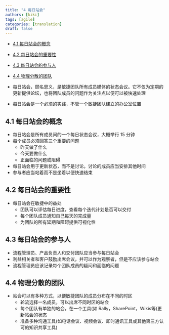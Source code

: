 ```yaml
---
title: "4 每日站会"
authors: [kiki]
tags: [agile]
categories: [translation]
draft: false
---
```


- [4.1 每日站会的概念](#41-%e6%af%8f%e6%97%a5%e7%ab%99%e4%bc%9a%e7%9a%84%e6%a6%82%e5%bf%b5)
- [4.2 每日站会的重要性](#42-%e6%af%8f%e6%97%a5%e7%ab%99%e4%bc%9a%e7%9a%84%e9%87%8d%e8%a6%81%e6%80%a7)
- [4.3 每日站会的参与人](#43-%e6%af%8f%e6%97%a5%e7%ab%99%e4%bc%9a%e7%9a%84%e5%8f%82%e4%b8%8e%e4%ba%ba)
- [4.4 物理分散的团队](#44-%e7%89%a9%e7%90%86%e5%88%86%e6%95%a3%e7%9a%84%e5%9b%a2%e9%98%9f)

- 每日站会，顾名思义，是敏捷团队所有成员媒体的状态会议。它不仅为定期的更新提供论坛，也将团队成员的问题作为关注点以便可以被快速处理
- 每日站会是一个必须的实践，不管一个敏捷团队建立的办公室位置

## 4.1 每日站会的概念

- 每日站会是所有成员间的一个每日状态会议，大概举行 15 分钟
- 每个成员必须回答三个重要的问题
  - 昨天做了什么
  - 今天要做什么
  - 正面临的问题或阻碍
- 每日站会用于更新状态，而不是讨论。讨论的成员应当安排其他时间
- 参与者应当站着而不是坐着以便快速结束

## 4.2 每日站会的重要性

- 每日站会在敏捷中的益处
  - 团队可以评估每日进度，查看每个迭代计划是否可以交付
  - 每个团队成员通知自己每天的完成量
  - 为团队的所有延期和障碍提供可视化性

## 4.3 每日站会的参与人

- 流程管理员、产品负责人和交付团队应当参与每日站会
- 利益相关者和客户鼓励出席会议，并可以作为观察者，但是不应该参与站会
- 流程管理员应该记录每个团队成员的疑问和面临的问题

## 4.4 物理分散的团队

- 站会可以有多种方式，以便敏捷团队的成员分布在不同的时区
  - 轮流选择一名成员，可以出席不同时区的站会
  - 每个团队有单独的站会，在一个工具(如 Rally，SharePoint，Wikis等)更新站会的状态
  - 准备多种沟通工具(如电话会议、视频会议、即时通讯工具或其他第三方认可的知识共享工具)
